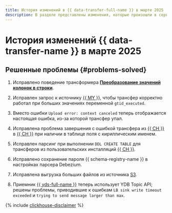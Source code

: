 ```yaml
---
title: История изменений в {{ data-transfer-full-name }} в марте 2025
description: В разделе представлены изменения, которые произошли в сервисе {{ data-transfer-name }} в марте 2025 года.
---
```


# История изменений {{ data-transfer-name }} в марте 2025


## Решенные проблемы {#problems-solved}

1. Исправлено поведение трансформера **[Преобразование значений колонок в строки](../concepts/data-transformation.md#convert-to-string)**.
1. Исправлен запрос к источнику [{{ MY }}](../operations/endpoint/source/mysql.md), чтобы трансфер корректно работал при больших значениях переменной `gtid_executed`.
1. Вместо ошибки `Upload error: context canceled` теперь отображается настоящая ошибка, из-за которой трансфер упал.
1. Исправлена проблема завершения с ошибкой трансфера из [{{ CH }}](../operations/endpoint/source/clickhouse.md) в [{{ CH }}](../operations/endpoint/target/clickhouse.md) при наличии в таблице поля с кириллическим именем.
1. Исправлен парсинг при выполнении `DDL CREATE TABLE` для трансферов из пользовательских инсталляций [{{ CH }}](../operations/endpoint/source/clickhouse.md).
1. Исправлено сохранение пароля {{ schema-registry-name }} в настройках парсера Debezium.

1. Исправлена выгрузка больших файлов из источника [S3](../operations/endpoint/source/s3.md).
1. Приемник [{{ yds-full-name }}](../operations/endpoint/target/data-streams.md) теперь использует YDB Topic API; решены проблемы, приводившие к ошибкам `LB sink write timeout exceeded` и `trying to send message larger than max`.


{% include [clickhouse-disclaimer](../../_includes/clickhouse-disclaimer.md) %}